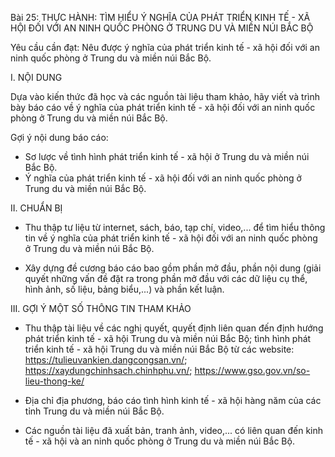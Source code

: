 Bài 25: THỰC HÀNH: TÌM HIỂU Ý NGHĨA CỦA PHÁT TRIỂN KINH TẾ - XÃ HỘI ĐỐI VỚI AN NINH QUỐC PHÒNG Ở TRUNG DU VÀ MIỀN NÚI BẮC BỘ

Yêu cầu cần đạt:
Nêu được ý nghĩa của phát triển kinh tế - xã hội đối với an ninh quốc phòng ở Trung du và miền núi Bắc Bộ.

I. NỘI DUNG

Dựa vào kiến thức đã học và các nguồn tài liệu tham khảo, hãy viết và trình bày báo cáo về ý nghĩa của phát triển kinh tế - xã hội đối với an ninh quốc phòng ở Trung du và miền núi Bắc Bộ.

Gợi ý nội dung báo cáo:
- Sơ lược về tình hình phát triển kinh tế - xã hội ở Trung du và miền núi Bắc Bộ.
- Ý nghĩa của phát triển kinh tế - xã hội đối với an ninh quốc phòng ở Trung du và miền núi Bắc Bộ.

II. CHUẨN BỊ

- Thu thập tư liệu từ internet, sách, báo, tạp chí, video,... để tìm hiểu thông tin về ý nghĩa của phát triển kinh tế - xã hội đối với an ninh quốc phòng ở Trung du và miền núi Bắc Bộ.

- Xây dựng đề cương báo cáo bao gồm phần mở đầu, phần nội dung (giải quyết những vấn đề đặt ra trong phần mở đầu với các dữ liệu cụ thể, hình ảnh, số liệu, bảng biểu,...) và phần kết luận.

III. GỢI Ý MỘT SỐ THÔNG TIN THAM KHẢO

- Thu thập tài liệu về các nghị quyết, quyết định liên quan đến định hướng phát triển kinh tế - xã hội Trung du và miền núi Bắc Bộ; tình hình phát triển kinh tế - xã hội Trung du và miền núi Bắc Bộ từ các website: https://tulieuvankien.dangcongsan.vn/; https://xaydungchinhsach.chinhphu.vn/; https://www.gso.gov.vn/so-lieu-thong-ke/

- Địa chỉ địa phương, báo cáo tình hình kinh tế - xã hội hàng năm của các tỉnh Trung du và miền núi Bắc Bộ.

- Các nguồn tài liệu đã xuất bản, tranh ảnh, video,... có liên quan đến kinh tế - xã hội và an ninh quốc phòng ở Trung du và miền núi Bắc Bộ.